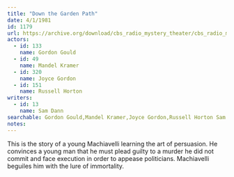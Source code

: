```yaml
---
title: "Down the Garden Path"
date: 4/1/1981
id: 1179
url: https://archive.org/download/cbs_radio_mystery_theater/cbs_radio_mystery_theater-1151-1200.zip/cbs_radio_mystery_theater-1151-1200%2Fcbsrmt_1179_down_the_garden_path.mp3
actors:  
  - id: 133
    name: Gordon Gould  
  - id: 49
    name: Mandel Kramer  
  - id: 320
    name: Joyce Gordon  
  - id: 151
    name: Russell Horton
writers:  
  - id: 13
    name: Sam Dann
searchable: Gordon Gould,Mandel Kramer,Joyce Gordon,Russell Horton Sam Dann
notes:  
---
```

This is the story of a young Machiavelli learning the art of persuasion. He convinces a young man that he must plead guilty to a murder he did not commit and face execution in order to appease politicians. Machiavelli beguiles him with the lure of immortality.